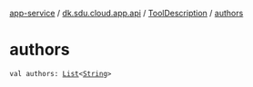 [app-service](../../index.md) / [dk.sdu.cloud.app.api](../index.md) / [ToolDescription](index.md) / [authors](./authors.md)

# authors

`val authors: `[`List`](https://kotlinlang.org/api/latest/jvm/stdlib/kotlin.collections/-list/index.html)`<`[`String`](https://kotlinlang.org/api/latest/jvm/stdlib/kotlin/-string/index.html)`>`